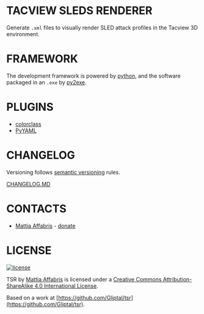 TACVIEW SLEDS RENDERER
======

Generate `.xml` files to visually render SLED attack profiles in the Tacview 3D environment.

FRAMEWORK
======

The development framework is powered by [python](https://www.python.org/), and the software packaged in an `.exe` by [py2exe](https://pypi.python.org/pypi/py2exe/).

PLUGINS
======

- [colorclass](https://pypi.python.org/pypi/colorclass)
- [PyYAML](http://pyyaml.org/)

CHANGELOG
======

Versioning follows [semantic versioning](http://semver.org/) rules.

[CHANGELOG.MD](https://github.com/Gliptal/tsr/blob/master/CHANGELOG.md)

CONTACTS
======

- [Mattia Affabris](https://github.com/Gliptal) - [donate](https://www.paypal.me/Gliptal)

LICENSE
======

[![license](https://i.creativecommons.org/l/by-sa/4.0/80x15.png)](http://creativecommons.org/licenses/by-sa/4.0/)

TSR by [Mattia Affabris](mailto:affa@outlook.it) is licensed under a [Creative Commons Attribution-ShareAlike 4.0 International License](http://creativecommons.org/licenses/by-sa/4.0/).

Based on a work at [https://github.com/Gliptal/tsr](https://github.com/Gliptal/tsr).
